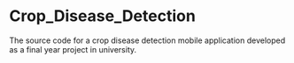# Crop_Disease_Detection
The source code for a crop disease detection mobile application developed as a final year project in university.

